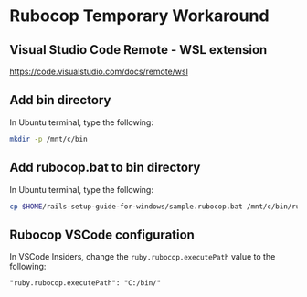 # Rubocop Temporary Workaround

## Visual Studio Code Remote - WSL extension

https://code.visualstudio.com/docs/remote/wsl

## Add bin directory

In Ubuntu terminal, type the following:

```zsh
mkdir -p /mnt/c/bin
```

## Add rubocop.bat to bin directory

In Ubuntu terminal, type the following:

```zsh
cp $HOME/rails-setup-guide-for-windows/sample.rubocop.bat /mnt/c/bin/rubocop.bat
```

## Rubocop VSCode configuration

In VSCode Insiders, change the `ruby.rubocop.executePath` value to the following:

```text
"ruby.rubocop.executePath": "C:/bin/"
```

